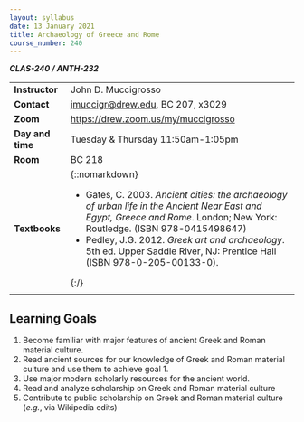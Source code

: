 ```yaml
---
layout: syllabus
date: 13 January 2021
title: Archaeology of Greece and Rome
course_number: 240
---
```


***CLAS-240 / ANTH-232***

|                  |                                   |
|:-----------------|:----------------------------------|
| **Instructor**   | John D. Muccigrosso               |
| **Contact**      | <jmuccigr@drew.edu>, BC 207, x3029  |
| **Zoom**         | <https://drew.zoom.us/my/muccigrosso> |
| **Day and time** | Tuesday & Thursday 11:50am-1:05pm |
| **Room**         | BC 218                            |
| **Textbooks**    | {::nomarkdown}<ul><li>Gates, C. 2003. <i>Ancient cities: the archaeology of urban life in the Ancient Near East and Egypt, Greece and Rome</i>. London; New York: Routledge. (ISBN 978-0415498647)<li>Pedley, J.G. 2012. <i>Greek art and archaeology</i>. 5th ed. Upper Saddle River, NJ: Prentice Hall (ISBN 978-0-205-00133-0).</ul>{:/} |
|                  |  |


## Learning Goals

1. Become familiar with major features of ancient Greek and Roman material culture.
1. Read ancient sources for our knowledge of Greek and Roman material culture and use them to achieve goal 1.
1. Use major modern scholarly resources for the ancient world.
1. Read and analyze scholarship on Greek and Roman material culture
1. Contribute to public scholarship on Greek and Roman material culture (*e.g.*, via Wikipedia edits)
